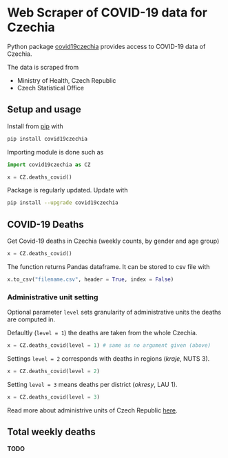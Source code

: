 
# Web Scraper of COVID-19 data for Czechia

Python package [covid19czechia](https://pypi.org/project/covid19czechia/) provides access to COVID-19 data of Czechia.

The data is scraped from

* Ministry of Health, Czech Republic
* Czech Statistical Office

## Setup and usage

Install from [pip](https://pypi.org/project/covid19czechia/) with

```python
pip install covid19czechia
```

Importing module is done such as

```python
import covid19czechia as CZ

x = CZ.deaths_covid()
```

Package is regularly updated. Update with

```bash
pip install --upgrade covid19czechia
```

## COVID-19 Deaths

Get Covid-19 deaths in Czechia (weekly counts, by gender and age group)

```python
x = CZ.deaths_covid()
```

The function returns Pandas dataframe. It can be stored to csv file with

```python
x.to_csv("filename.csv", header = True, index = False)
```

### Administrative unit setting

Optional parameter `level` sets granularity of administrative units
the deaths are computed in.

Defaultly (`level = 1`) the deaths are taken from the whole Czechia.

```python
x = CZ.deaths_covid(level = 1) # same as no argument given (above)
```

Settings `level = 2` corresponds with deaths in regions (*kraje*, NUTS 3).

```python
x = CZ.deaths_covid(level = 2)
```

Setting `level = 3` means deaths per district (*okresy*, LAU 1).

```python
x = CZ.deaths_covid(level = 3)
```

Read more about administrive units of Czech Republic
[here](https://en.wikipedia.org/wiki/NUTS_statistical_regions_of_the_Czech_Republic).

## Total weekly deaths

**TODO**


